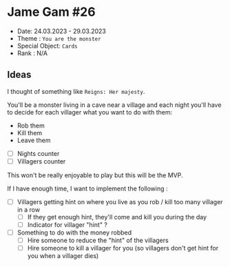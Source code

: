 # Jame Gam #26

- Date: 24.03.2023 - 29.03.2023
- Theme : `You are the monster`
- Special Object: `Cards`
- Rank : N/A

## Ideas

I thought of something like `Reigns: Her majesty`.

You'll be a monster living in a cave near a village and each night you'll have to decide for each villager what you want to do with them:

- Rob them
- Kill them
- Leave them 

- [ ] Nights counter
- [ ] Villagers counter

This won't be really enjoyable to play but this will be the MVP.

If I have enough time, I want to implement the following :

- [ ] Villagers getting hint on where you live as you rob / kill too many villager in a row
	- [ ] If they get enough hint, they'll come and kill you during the day
	- [ ] Indicator for villager "hint" ?
- [ ] Something to do with the money robbed
	- [ ] Hire someone to reduce the "hint" of the villagers
	- [ ] Hire someone to kill a villager for you (so villagers don't get hint for you when a villager dies)